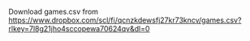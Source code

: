 Download games.csv from https://www.dropbox.com/scl/fi/qcnzkdewsfj27kr73kncv/games.csv?rlkey=7l8g21jho4sccopewa70624qv&dl=0
